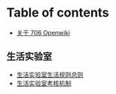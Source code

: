 # Table of contents

* [关于 706 Openwiki](README.md)

## 生活实验室 <a id="706life-lib"></a>

* [生活实验室生活规则总则](706life-lib/sheng-huo-shi-yan-shi-sheng-huo-gui-ze-zong-ze.md)
* [生活实验室考核机制](706life-lib/sheng-huo-shi-yan-shi-kao-he-ji-zhi.md)

